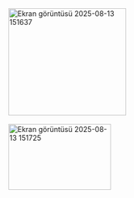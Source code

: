 <img width="233" height="213" alt="Ekran görüntüsü 2025-08-13 151637" src="https://github.com/user-attachments/assets/569433d6-0314-40ff-a28d-54461f72c1c7" />
<br>
<br>
<img width="203" height="131" alt="Ekran görüntüsü 2025-08-13 151725" src="https://github.com/user-attachments/assets/f47b1c67-fe3f-4b08-8cdf-4e9f72b773e2" />
